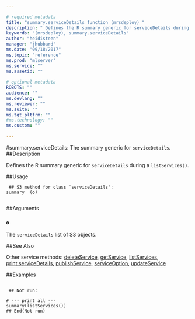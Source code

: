 ```yaml
--- 
 
# required metadata 
title: "summary.serviceDetails function (mrsdeploy) " 
description: " Defines the R summary generic for serviceDetails during a  listServices(). " 
keywords: "(mrsdeploy), summary.serviceDetails" 
author: "heidisteen" 
manager: "jhubbard" 
ms.date: "09/18/2017" 
ms.topic: "reference" 
ms.prod: "mlserver" 
ms.service: "" 
ms.assetid: "" 
 
# optional metadata 
ROBOTS: "" 
audience: "" 
ms.devlang: "" 
ms.reviewer: "" 
ms.suite: "" 
ms.tgt_pltfrm: "" 
#ms.technology: "" 
ms.custom: "" 
 
--- 
```

 
 
 
 
 #summary.serviceDetails: The summary generic for `serviceDetails`. 
 ##Description
 
Defines the R summary generic for `serviceDetails` during a 
`listServices()`.
 
 
 ##Usage

```   
 ## S3 method for class `serviceDetails':
summary  (o)
 
```
 
 ##Arguments

   
  
 ### `o`
 The `serviceDetails` list of S3 objects. 
  
 
 
 ##See Also
 
Other service methods: [deleteService](deleteService.md),
[getService](getService.md), [listServices](listServices.md),
[print.serviceDetails](print.serviceDetails.md),
[publishService](publishService.md),
[serviceOption](serviceOption.md), [updateService](updateService.md)
   
 ##Examples

 ```
   
  ## Not run:
 
# --- print all ---
summary(listServices())
 ## End(Not run) 
  
 
```
 
